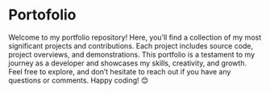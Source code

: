 # Portofolio
 Welcome to my portfolio repository! Here, you’ll find a collection of my most significant projects and contributions. Each project includes source code, project overviews, and demonstrations. This portfolio is a testament to my journey as a developer and showcases my skills, creativity, and growth. Feel free to explore, and don’t hesitate to reach out if you have any questions or comments. Happy coding! 😊
